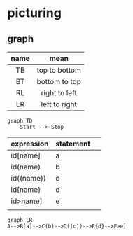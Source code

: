 # picturing

## graph

| name |     mean      |
| :--: | :-----------: |
|  TB  | top to bottom |
|  BT  | bottom to top |
|  RL  | right to left |
|  LR  | left to right |

```mermaid
graph TD
    Start --> Stop
```

| expression | statement |      |
| ---------- | --------- | ---- |
| id[name]   | a         |      |
| id(name)   | b         |      |
| id((name)) | c         |      |
| id{name}   | d         |      |
| id>name]   | e         |      |
|            |           |      |

```mermaid
graph LR
A-->B[a]-->C(b)-->D((c))-->E{d}-->F>e]